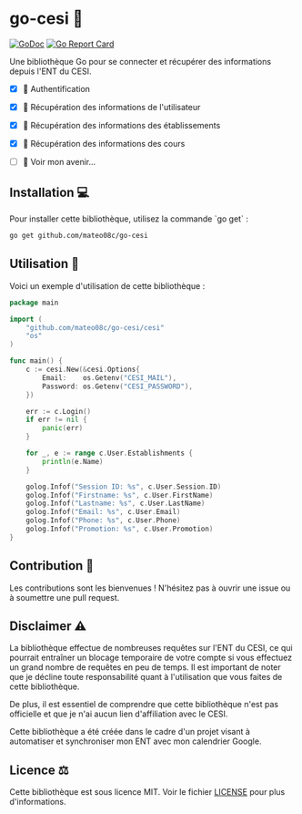 # go-cesi 📘

[![GoDoc](https://godoc.org/github.com/mateo08c/go-cesi?status.svg)](https://godoc.org/github.com/github.com/mateo08c/go-cesi/cesi)
[![Go Report Card](https://goreportcard.com/badge/github.com/mateo08c/go-cesi)](https://goreportcard.com/report/github.com/mateo08c/go-cesi)

Une bibliothèque Go pour se connecter et récupérer des informations depuis l'ENT du CESI.

- [X] 🔑 Authentification
- [X] 👤 Récupération des informations de l'utilisateur
- [X] 🏫 Récupération des informations des établissements
- [X] 📓 Récupération des informations des cours
- [ ] 🔮 Voir mon avenir...




## Installation 💻

Pour installer cette bibliothèque, utilisez la commande \`go get\` :

```bash
go get github.com/mateo08c/go-cesi
```

## Utilisation 🚀

Voici un exemple d'utilisation de cette bibliothèque :

```go
package main

import (
	"github.com/mateo08c/go-cesi/cesi"
	"os"
)

func main() {
	c := cesi.New(&cesi.Options{
		Email:    os.Getenv("CESI_MAIL"),
		Password: os.Getenv("CESI_PASSWORD"),
	})

	err := c.Login()
	if err != nil {
		panic(err)
	}

	for _, e := range c.User.Establishments {
		println(e.Name)
	}

	golog.Infof("Session ID: %s", c.User.Session.ID)
	golog.Infof("Firstname: %s", c.User.FirstName)
	golog.Infof("Lastname: %s", c.User.LastName)
	golog.Infof("Email: %s", c.User.Email)
	golog.Infof("Phone: %s", c.User.Phone)
	golog.Infof("Promotion: %s", c.User.Promotion)
}

```

## Contribution 🤝

Les contributions sont les bienvenues ! N'hésitez pas à ouvrir une issue ou à soumettre une pull request.

## Disclaimer ⚠️
La bibliothèque effectue de nombreuses requêtes sur l'ENT du CESI, ce qui pourrait entraîner un blocage temporaire de votre compte si vous effectuez un grand nombre de requêtes en peu de temps. Il est important de noter que je décline toute responsabilité quant à l'utilisation que vous faites de cette bibliothèque.

De plus, il est essentiel de comprendre que cette bibliothèque n'est pas officielle et que je n'ai aucun lien d'affiliation avec le CESI.

Cette bibliothèque a été créée dans le cadre d'un projet visant à automatiser et synchroniser mon ENT avec mon calendrier Google. 

## Licence ⚖️

Cette bibliothèque est sous licence MIT. Voir le fichier [LICENSE](LICENSE) pour plus d'informations.
